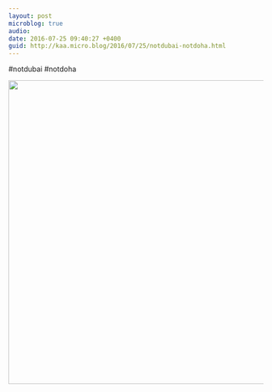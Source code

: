 ```yaml
---
layout: post
microblog: true
audio: 
date: 2016-07-25 09:40:27 +0400
guid: http://kaa.micro.blog/2016/07/25/notdubai-notdoha.html
---
```

#notdubai #notdoha

<img src="https://www.kaa.bz/uploads/2018/b28bf49fe1.jpg" width="600" height="600" />

